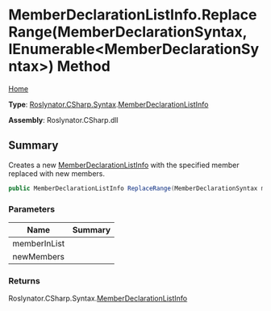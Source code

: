 # MemberDeclarationListInfo\.ReplaceRange\(MemberDeclarationSyntax, IEnumerable\<MemberDeclarationSyntax>\) Method

[Home](../../../../../README.md)

**Type**: [Roslynator.CSharp.Syntax](../../README.md)\.[MemberDeclarationListInfo](../README.md)

**Assembly**: Roslynator\.CSharp\.dll

## Summary

Creates a new [MemberDeclarationListInfo](../README.md) with the specified member replaced with new members\.

```csharp
public MemberDeclarationListInfo ReplaceRange(MemberDeclarationSyntax memberInList, IEnumerable<MemberDeclarationSyntax> newMembers)
```

### Parameters

| Name | Summary |
| ---- | ------- |
| memberInList | |
| newMembers | |

### Returns

Roslynator\.CSharp\.Syntax\.[MemberDeclarationListInfo](../README.md)

